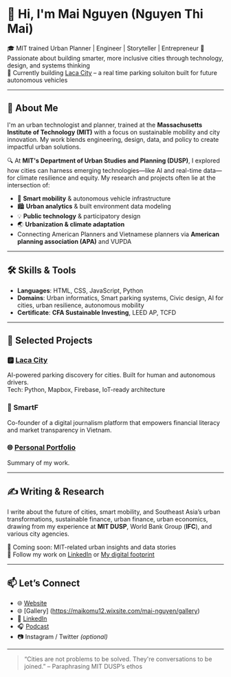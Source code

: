 # 👋 Hi, I'm Mai Nguyen (Nguyen Thi Mai)

🎓 MIT trained Urban Planner | Engineer | Storyteller | Entrepreneur 
🌱 Passionate about building smarter, more inclusive cities through technology, design, and systems thinking  
🚀 Currently building [Laca City](https://laca.city) – a real time parking soluiton built for future autonomous vehicles

---

## 🧠 About Me

I'm an urban technologist and planner, trained at the **Massachusetts Institute of Technology (MIT)** with a focus on sustainable mobility and city innovation. My work blends engineering, design, data, and policy to create impactful urban solutions.

🔍 At **MIT's Department of Urban Studies and Planning (DUSP)**, I explored how cities can harness emerging technologies—like AI and real-time data—for climate resilience and equity. My research and projects often lie at the intersection of:

- 🚗 **Smart mobility** & autonomous vehicle infrastructure  
- 🏙️ **Urban analytics** & built environment data modeling  
- 💡 **Public technology** & participatory design  
- 🌏 **Urbanization & climate adaptation**
- Connecting American Planners and Vietnamese planners via **American planning association (APA)** and VUPDA

---

## 🛠️ Skills & Tools

- **Languages**: HTML, CSS, JavaScript, Python  
- **Domains**: Urban informatics, Smart parking systems, Civic design, AI for cities, urban resilience, autonomous mobility
- **Certificate**: **CFA Sustainable Investing**, LEED AP, TCFD

---

## 🚀 Selected Projects

### 🅿️ [Laca City](https://laca.city)  
AI-powered parking discovery for cities. Built for human and autonomous drivers.  
Tech: Python, Mapbox, Firebase, IoT-ready architecture  

### 📰 SmartF  
Co-founder of a digital journalism platform that empowers financial literacy and market transparency in Vietnam.

### 🌐 [Personal Portfolio](https://mai-nn.com)  
Summary of my work.

---

## ✍️ Writing & Research

I write about the future of cities, smart mobility, and Southeast Asia’s urban transformations, sustainable finance, urban finance, urban economics, drawing from my experience at **MIT DUSP**, World Bank Group (**IFC**), and various city agencies.

📝 Coming soon: MIT-related urban insights and data stories  
🔗 Follow my work on [LinkedIn](https://www.linkedin.com/in/mai12/) or [My digital footprint](https://mai-nn.com/press.html)

---

## 📫 Let’s Connect

- 🌐 [Website](https://mai-nn.com)
- 🌐 [Gallery] (https://maikomu12.wixsite.com/mai-nguyen/gallery)
- 💼 [LinkedIn](https://www.linkedin.com/in/mai12/)
- 🎧 [Podcast](https://open.spotify.com/show/4CuFpeZCwZW0PLlLQl6f01?si=cc19be0c3ac24683)
- 📷 Instagram / Twitter *(optional)*

---

> “Cities are not problems to be solved. They're conversations to be joined.” – Paraphrasing MIT DUSP’s ethos

 
 

